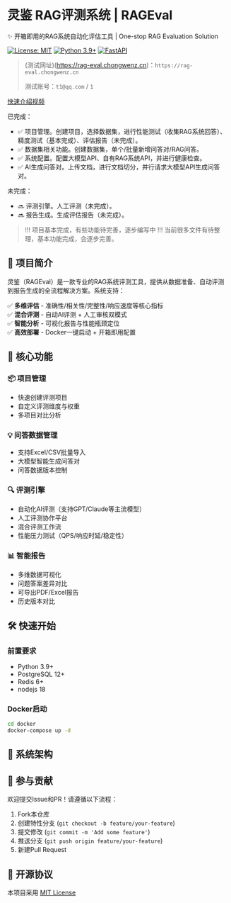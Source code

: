 # 灵鉴 RAG评测系统 | RAGEval 
✨ 开箱即用的RAG系统自动化评估工具 | One-stop RAG Evaluation Solution

[![License: MIT](https://img.shields.io/badge/License-MIT-green.svg)](https://opensource.org/licenses/MIT)
[![Python 3.9+](https://img.shields.io/badge/Python-3.9%2B-blue.svg)](https://www.python.org/)
[![FastAPI](https://img.shields.io/badge/FastAPI-0.68%2B-blue.svg)](https://fastapi.tiangolo.com/)


> (测试网址)(https://rag-eval.chongwenz.cn)：`https://rag-eval.chongwenz.cn`
> 
>测试账号：`t1@qq.com` / `1`

[快速介绍视频](https://www.bilibili.com/video/BV1XLZtYUEgW/?vd_source=45f48aae0c1bdd4da1e70a2f6913ab60#reply114260122277236)

已完成：
- ✅ 项目管理。创建项目，选择数据集，进行性能测试（收集RAG系统回答）、精度测试（基本完成）、评估报告（未完成）。
- ✅ 数据集相关功能。创建数据集，单个/批量新增问答对/RAG问答。
- ✅ 系统配置。配置大模型API、自有RAG系统API，并进行健康检查。
- ✅ AI生成问答对。上传文档，进行文档切分，并行请求大模型API生成问答对。

未完成：
- 🔜  评测引擎。人工评测（未完成）。
- 🔜  报告生成。生成评估报告（未完成）。

> !!! 项目基本完成，有些功能待完善，逐步编写中 !!!
> 当前很多文件有待整理，基本功能完成，会逐步完善。


## 🚀 项目简介

灵鉴（RAGEval）是一款专业的RAG系统评测工具，提供从数据准备、自动评测到报告生成的全流程解决方案。系统支持：

✅ **多维评估** - 准确性/相关性/完整性/响应速度等核心指标  
✅ **混合评测** - 自动AI评测 + 人工审核双模式  
✅ **智能分析** - 可视化报告与性能瓶颈定位  
✅ **高效部署** - Docker一键启动 + 开箱即用配置

## 🌟 核心功能

### 📦 项目管理
- 快速创建评测项目
- 自定义评测维度与权重
- 多项目对比分析

### 💡 问答数据管理
- 支持Excel/CSV批量导入
- 大模型智能生成问答对
- 问答数据版本控制

### 🔍 评测引擎
- 自动化AI评测（支持GPT/Claude等主流模型）
- 人工评测协作平台
- 混合评测工作流
- 性能压力测试（QPS/响应时延/稳定性）

### 📊 智能报告
- 多维数据可视化
- 问题答案差异对比
- 可导出PDF/Excel报告
- 历史版本对比

## 🛠 快速开始

### 前置要求
- Python 3.9+
- PostgreSQL 12+
- Redis 6+
- nodejs 18


### Docker启动
```bash
cd docker
docker-compose up -d
```

## 📐 系统架构


## 🤝 参与贡献

欢迎提交Issue和PR！请遵循以下流程：
1. Fork本仓库
2. 创建特性分支 (`git checkout -b feature/your-feature`)
3. 提交修改 (`git commit -m 'Add some feature'`)
4. 推送分支 (`git push origin feature/your-feature`)
5. 新建Pull Request

## 📄 开源协议

本项目采用 [MIT License](LICENSE)
